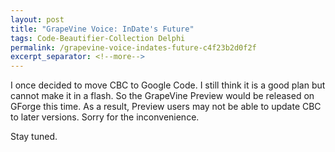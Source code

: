 ```yaml
---
layout: post
title: "GrapeVine Voice: InDate's Future"
tags: Code-Beautifier-Collection Delphi
permalink: /grapevine-voice-indates-future-c4f23b2d0f2f
excerpt_separator: <!--more-->
---
```

I once decided to move CBC to Google Code. I still think it is a good plan but cannot make it in a flash. So the GrapeVine Preview would be released on GForge this time. As a result, Preview users may not be able to update CBC to later versions. Sorry for the inconvenience.

Stay tuned.
<!--more-->
